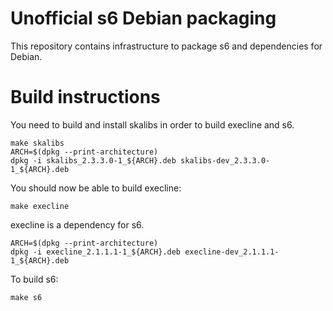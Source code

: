 # Unofficial s6 Debian packaging

This repository contains infrastructure to package s6 and dependencies
for Debian.

# Build instructions

You need to build and install skalibs in order to build execline and s6.

```shell
make skalibs
ARCH=$(dpkg --print-architecture)
dpkg -i skalibs_2.3.3.0-1_${ARCH}.deb skalibs-dev_2.3.3.0-1_${ARCH}.deb
```

You should now be able to build execline:

```shell
make execline
```

execline is a dependency for s6.

```shell
ARCH=$(dpkg --print-architecture)
dpkg -i execline_2.1.1.1-1_${ARCH}.deb execline-dev_2.1.1.1-1_${ARCH}.deb
```

To build s6:

```shell
make s6
```
